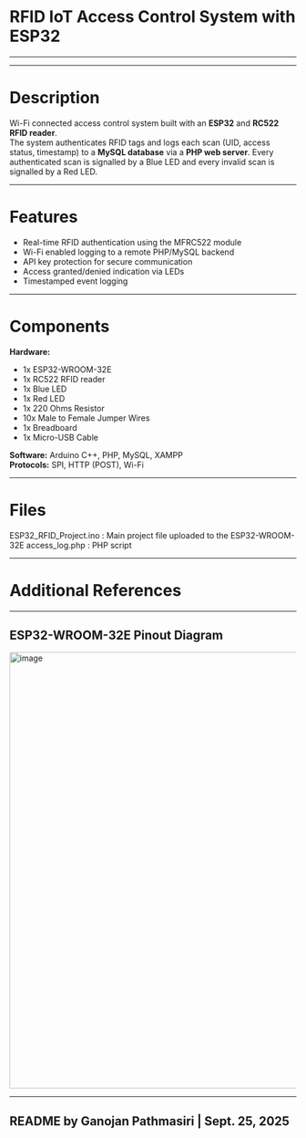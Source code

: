 # RFID IoT Access Control System with ESP32

---
---

# Description

Wi-Fi connected access control system built with an **ESP32** and **RC522 RFID reader**.  
The system authenticates RFID tags and logs each scan (UID, access status, timestamp) to a **MySQL database** via a **PHP web server**. Every authenticated scan is signalled by a Blue LED and every invalid scan is signalled by a Red LED.

---

# Features
- Real-time RFID authentication using the MFRC522 module
- Wi-Fi enabled logging to a remote PHP/MySQL backend
- API key protection for secure communication
- Access granted/denied indication via LEDs
- Timestamped event logging

---

# Components

**Hardware:**
- 1x ESP32-WROOM-32E
- 1x RC522 RFID reader
- 1x Blue LED
- 1x Red LED
- 1x 220 Ohms Resistor
- 10x Male to Female Jumper Wires
- 1x Breadboard
- 1x Micro-USB Cable

**Software:** Arduino C++, PHP, MySQL, XAMPP  
**Protocols:** SPI, HTTP (POST), Wi-Fi

---

# Files

ESP32_RFID_Project.ino : Main project file uploaded to the ESP32-WROOM-32E
access_log.php : PHP script

---

# Additional References

---

## ESP32-WROOM-32E Pinout Diagram

<img width="1475" height="765" alt="image" src="https://github.com/user-attachments/assets/5fa74c3d-8d44-43b3-a5d6-380efd603935" />

---

## README by Ganojan Pathmasiri | Sept. 25, 2025 ##
